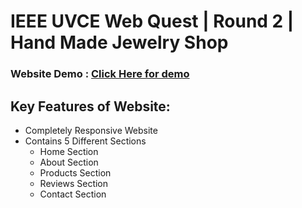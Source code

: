 # IEEE UVCE Web Quest | Round 2 | Hand Made Jewelry Shop

### Website Demo : <a href='https://somanath-goudar.github.io/ieee-uvce-web-quest-round-2/'>Click Here for demo</a>

## Key Features of Website:
- Completely Responsive Website
- Contains 5 Different Sections
  - Home Section
  - About Section
  - Products Section
  - Reviews Section
  - Contact Section
